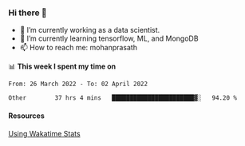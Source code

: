 ### Hi there 👋

- 🔭 I’m currently working as a data scientist.
- 🌱 I’m currently learning tensorflow, ML, and MongoDB
- 📫 How to reach me: mohanprasath

📊 **This week I spent my time on**
<!--START_SECTION:waka-->

```text
From: 26 March 2022 - To: 02 April 2022

Other        37 hrs 4 mins   ███████████████████████▓░   94.20 %
```

<!--END_SECTION:waka-->

#### Resources
[Using Wakatime Stats](https://github.com/marketplace/actions/waka-readme)
